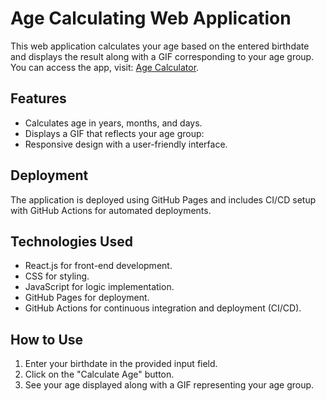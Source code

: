 # Age Calculating Web Application

This web application calculates your age based on the entered birthdate and displays the result along with a GIF corresponding to your age group. 
You can access the app, visit: [Age Calculator](https://ishanhansaka.github.io/age_calculator/).

## Features

- Calculates age in years, months, and days.
- Displays a GIF that reflects your age group:
- Responsive design with a user-friendly interface.

## Deployment

The application is deployed using GitHub Pages and includes CI/CD setup with GitHub Actions for automated deployments.

## Technologies Used

- React.js for front-end development.
- CSS for styling.
- JavaScript for logic implementation.
- GitHub Pages for deployment.
- GitHub Actions for continuous integration and deployment (CI/CD).

## How to Use

1. Enter your birthdate in the provided input field.
2. Click on the "Calculate Age" button.
3. See your age displayed along with a GIF representing your age group.
